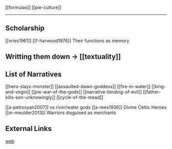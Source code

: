 [[formulas]]
[[pie-culture]]

---

## Scholarship
[[vries1961]]
[[f-harwood1976]] Their functions as memory

## Writting them down -> [[textuality]]

## List of Narratives


[[hero-slays-monster]]
[[assaulted-dawn-goddess]]
[[fire-in-water]]
[[king-and-virgin]]
[[pie-war-of-the-gods]]
[[narrative-binding-of-evil]]
[[father-kills-son-unknowingly]]
[[cycle-of-the-mead]]

[[a-petrosyan2007]] vs river/water gods
[[a-rees1936]] Divine Celtic Heroes
[[m-meulder2013]] Warriors disguised as merchants



## External Links

[web](https://www.indo-european-connection.com/religion/tales)